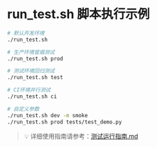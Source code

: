 # run_test.sh 脚本执行示例

```bash
# 默认开发环境
./run_test.sh

# 生产环境冒烟测试
./run_test.sh prod

# 测试环境回归测试
./run_test.sh test

# CI环境并行测试
./run_test.sh ci

# 自定义参数
./run_test.sh dev -m smoke
./run_test.sh prod tests/test_demo.py
```

> 💡 详细使用指南请参考：[测试运行指南.md](./测试运行指南.md)